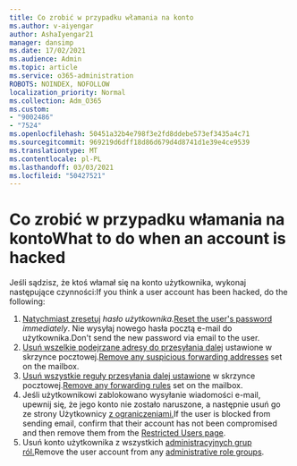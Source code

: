 ```yaml
---
title: Co zrobić w przypadku włamania na konto
ms.author: v-aiyengar
author: AshaIyengar21
manager: dansimp
ms.date: 17/02/2021
ms.audience: Admin
ms.topic: article
ms.service: o365-administration
ROBOTS: NOINDEX, NOFOLLOW
localization_priority: Normal
ms.collection: Adm_O365
ms.custom:
- "9002486"
- "7524"
ms.openlocfilehash: 50451a32b4e798f3e2fd8ddebe573ef3435a4c71
ms.sourcegitcommit: 969219d6dff18d86d679d4d8741d1e39e4ce9539
ms.translationtype: MT
ms.contentlocale: pl-PL
ms.lasthandoff: 03/03/2021
ms.locfileid: "50427521"
---
```

# <a name="what-to-do-when-an-account-is-hacked"></a><span data-ttu-id="4f253-102">Co zrobić w przypadku włamania na konto</span><span class="sxs-lookup"><span data-stu-id="4f253-102">What to do when an account is hacked</span></span>

<span data-ttu-id="4f253-103">Jeśli sądzisz, że ktoś włamał się na konto użytkownika, wykonaj następujące czynności:</span><span class="sxs-lookup"><span data-stu-id="4f253-103">If you think a user account has been hacked, do the following:</span></span>

1. <span data-ttu-id="4f253-104">[Natychmiast zresetuj](https://go.microsoft.com/fwlink/?linkid=2103704) *hasło użytkownika.*</span><span class="sxs-lookup"><span data-stu-id="4f253-104">[Reset the user's password](https://go.microsoft.com/fwlink/?linkid=2103704) *immediately*.</span></span> <span data-ttu-id="4f253-105">Nie wysyłaj nowego hasła pocztą e-mail do użytkownika.</span><span class="sxs-lookup"><span data-stu-id="4f253-105">Don't send the new password via email to the user.</span></span>
1. <span data-ttu-id="4f253-106">[Usuń wszelkie podejrzane adresy do przesyłania dalej](https://go.microsoft.com/fwlink/?linkid=2103705) ustawione w skrzynce pocztowej.</span><span class="sxs-lookup"><span data-stu-id="4f253-106">[Remove any suspicious forwarding addresses](https://go.microsoft.com/fwlink/?linkid=2103705) set on the mailbox.</span></span>
1. <span data-ttu-id="4f253-107">[Usuń wszystkie reguły przesyłania dalej ustawione](https://go.microsoft.com/fwlink/?linkid=2103706) w skrzynce pocztowej.</span><span class="sxs-lookup"><span data-stu-id="4f253-107">[Remove any forwarding rules](https://go.microsoft.com/fwlink/?linkid=2103706) set on the mailbox.</span></span>
1. <span data-ttu-id="4f253-108">Jeśli użytkownikowi zablokowano wysyłanie wiadomości e-mail, upewnij się, że jego konto nie zostało naruszone, a następnie usuń go ze strony Użytkownicy [z ograniczeniami.](https://go.microsoft.com/fwlink/?linkid=2103706)</span><span class="sxs-lookup"><span data-stu-id="4f253-108">If the user is blocked from sending email, confirm that their account has not been compromised and then remove them from the [Restricted Users page](https://go.microsoft.com/fwlink/?linkid=2103706).</span></span>
1. <span data-ttu-id="4f253-109">Usuń konto użytkownika z wszystkich [administracyjnych grup ról.](https://go.microsoft.com/fwlink/?linkid=2092294)</span><span class="sxs-lookup"><span data-stu-id="4f253-109">Remove the user account from any [administrative role groups](https://go.microsoft.com/fwlink/?linkid=2092294).</span></span>